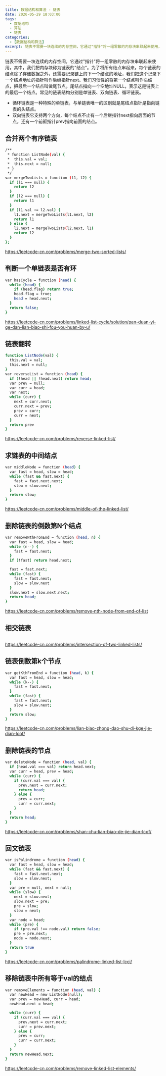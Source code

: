 ```yaml
---
title: 数据结构和算法 - 链表
date: 2020-05-29 18:03:00
tags:
  - 数据结构
  - 算法
  - 链表
categories: 
  - [数据结构和算法]
excerpt: 链表不需要一块连续的内存空间，它通过"指针"将一组零散的内存块串联起来使用，其中，我们把内存块称为链表的"结点"。为了将所有结点串起来，每个链表的结点除了存储数据之外，还需要记录链上的下一个结点的地址，我们把这个记录下一个结点地址的指针叫作后继指针next。我们习惯性的将第一个结点叫作头结点，把最后一个结点叫做尾节点。尾结点指向一个空地址NULL，表示这是链表上的最后一个结点。常见的链表结构分别是单链表、双向链表、循环链表。
---
```


链表不需要一块连续的内存空间，它通过"指针"将一组零散的内存块串联起来使用，其中，我们把内存块称为链表的"结点"。为了将所有结点串起来，每个链表的结点除了存储数据之外，还需要记录链上的下一个结点的地址，我们把这个记录下一个结点地址的指针叫作后继指针next。我们习惯性的将第一个结点叫作头结点，把最后一个结点叫做尾节点。尾结点指向一个空地址NULL，表示这是链表上的最后一个结点。常见的链表结构分别是单链表、双向链表、循环链表。
- 循环链表是一种特殊的单链表，与单链表唯一的区别就是尾结点指针是指向链表的头结点。
- 双向链表它支持两个方向，每个结点不止有一个后继指针next指向后面的节点，还有一个前驱指针prev指向前面的结点。


## 合并两个有序链表
```bash
/**
 * function ListNode(val) {
 *  this.val = val;
 *  this.next = null;
 * }
 */
var mergeTwoLists = function (l1, l2) {
  if (l1 === null) {
    return l2
  }
  if (l2 === null) {
    return l1
  }
  if (l1.val <= l2.val) {
    l1.next = mergeTwoLists(l1.next, l2)
    return l1
  } else {
    l2.next = mergeTwoLists(l2.next, l1)
    return l2
  }
};
```
https://leetcode-cn.com/problems/merge-two-sorted-lists/


## 判断一个单链表是否有环
```bash
var hasCycle = function (head) {
  while (head) {
    if (head.flag) return true;
    head.flag = true;
    head = head.next;
  }
  return false;
}
```
https://leetcode-cn.com/problems/linked-list-cycle/solution/pan-duan-yi-ge-dan-lian-biao-shi-fou-you-huan-by-u/


## 链表翻转
```bash
function ListNode(val) {
  this.val = val;
  this.next = null;
}
var reverseList = function (head) {
  if (!head || !head.next) return head;
  var prev = null;
  var curr = head;
  var next;
  while (curr) {
    next = curr.next;
    curr.next = prev;
    prev = curr;
    curr = next;
  }
  return prev
}
```
https://leetcode-cn.com/problems/reverse-linked-list/


## 求链表的中间结点
```bash
var middleNode = function (head) {
  var fast = head, slow = head;
  while (fast && fast.next) {
    fast = fast.next.next;
    slow = slow.next;
  }
  return slow;
}
```
https://leetcode-cn.com/problems/middle-of-the-linked-list/


## 删除链表的倒数第N个结点
```bash
var removeNthFromEnd = function (head, n) {
  var fast = head, slow = head;
  while (n--) {
    fast = fast.next;
  }
  if (!fast) return head.next;

  fast = fast.next;
  while (fast) {
    fast = fast.next;
    slow = slow.next
  }
  slow.next = slow.next.next;
  return head;
}
```
https://leetcode-cn.com/problems/remove-nth-node-from-end-of-list


## 相交链表
```bash

```
https://leetcode-cn.com/problems/intersection-of-two-linked-lists/



## 链表倒数第k个节点
```bash
var getKthFromEnd = function (head, k) {
  var fast = head, slow = head;
  while (k--) {
    fast = fast.next;
  }
  while (fast) {
    fast = fast.next;
    slow = slow.next;
  }
  return slow;
}
```
https://leetcode-cn.com/problems/lian-biao-zhong-dao-shu-di-kge-jie-dian-lcof/


## 删除链表的节点
```bash
var deleteNode = function (head, val) {
  if (head.val === val) return head.next;
  var curr = head, prev = head;
  while (curr) {
    if (curr.val === val) {
      prev.next = curr.next;
      return head;
    } else {
      prev = curr;
      curr = curr.next;
    }
  }
  return head;
}
```
https://leetcode-cn.com/problems/shan-chu-lian-biao-de-jie-dian-lcof/


## 回文链表
```bash
var isPalindrome = function (head) {
  var fast = head, slow = head;
  while (fast && fast.next) {
    fast = fast.next.next;
    slow = slow.next;
  }
  var pre = null, next = null;
  while (slow) {
    next = slow.next;
    slow.next = pre;
    pre = slow;
    slow = next;
  }
  var node = head;
  while (pre) {
    if (pre.val !== node.val) return false;
    pre = pre.next;
    node = node.next;
  }
  return true
}
```
https://leetcode-cn.com/problems/palindrome-linked-list-lcci/


## 移除链表中所有等于val的结点
```bash
var removeElements = function (head, val) {
  var newHead = new ListNode(null);
  var prev = newHead, curr = head;
  newHead.next = head;

  while (curr) {
    if (curr.val === val) {
      prev.next = curr.next;
      curr = prev.next;
    } else {
      prev = curr;
      curr = curr.next;  
    }
  }
  return newHead.next;
}
```
https://leetcode-cn.com/problems/remove-linked-list-elements/
